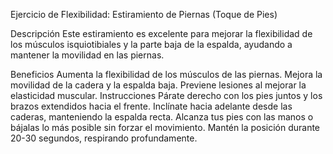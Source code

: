 
Ejercicio de Flexibilidad: Estiramiento de Piernas (Toque de Pies)

Descripción
Este estiramiento es excelente para mejorar la flexibilidad de los músculos isquiotibiales y la parte baja de la espalda, ayudando a mantener la movilidad en las piernas.

Beneficios
Aumenta la flexibilidad de los músculos de las piernas.
Mejora la movilidad de la cadera y la espalda baja.
Previene lesiones al mejorar la elasticidad muscular.
Instrucciones
Párate derecho con los pies juntos y los brazos extendidos hacia el frente.
Inclínate hacia adelante desde las caderas, manteniendo la espalda recta.
Alcanza tus pies con las manos o bájalas lo más posible sin forzar el movimiento.
Mantén la posición durante 20-30 segundos, respirando profundamente.
